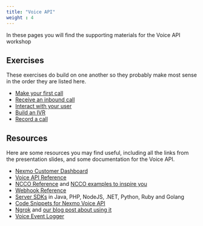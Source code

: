 ```yaml
---
title: "Voice API"
weight : 4
---
```



In these pages you will find the supporting materials for the Voice API workshop

## Exercises

These exercises do build on one another so they probably make most sense in the order they are listed here.

* [Make your first call](/first-call)
* [Receive an inbound call](/answer-call)
* [Interact with your user](/user-input)
* [Build an IVR](/build-ivr)
* [Record a call](/record-a-call)

## Resources

Here are some resources you may find useful, including all the links from the presentation slides, and some documentation for the Voice API.

* [Nexmo Customer Dashboard](https://dashboard.nexmo.com)
* [Voice API Reference](https://developer.nexmo.com/api/voice)
* [NCCO Reference](https://developer.nexmo.com/voice/voice-api/ncco-reference) and [NCCO examples to inspire you](https://nexmo-community.github.io/ncco-examples/)
* [Webhook Reference](https://developer.nexmo.com/voice/voice-api/webhook-reference)
* [Server SDKs](https://developer.nexmo.com/tools) in Java, PHP, NodeJS, .NET, Python, Ruby and Golang
* [Code Snippets for Nexmo Voice API](https://developer.nexmo.com/voice/voice-api/overview#code-snippets)
* [Ngrok](https://ngrok.com) and [our blog post about using it](https://www.nexmo.com/blog/2017/07/04/local-development-nexmo-ngrok-tunnel-dr
)
* [Voice Event Logger](https://github.com/Nexmo/voice-event-logger)
